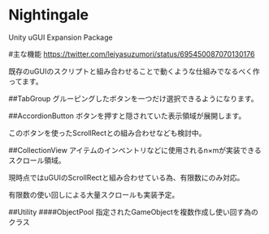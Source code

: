 # Nightingale
Unity uGUI Expansion Package

#主な機能
https://twitter.com/leiyasuzumori/status/695450087070130176

既存のuGUIのスクリプトと組み合わせることで動くような仕組みでなるべく作ってます。

##TabGroup
グルーピングしたボタンを一つだけ選択できるようになります。

##AccordionButton
ボタンを押すと隠されていた表示領域が展開します。

このボタンを使ったScrollRectとの組み合わせなども検討中。

##CollectionView
アイテムのインベントリなどに使用されるn×mが実装できるスクロール領域。

現時点ではuGUIのScrollRectと組み合わせている為、有限数にのみ対応。

有限数の使い回しによる大量スクロールも実装予定。

##Utility
####ObjectPool
指定されたGameObjectを複数作成し使い回す為のクラス
